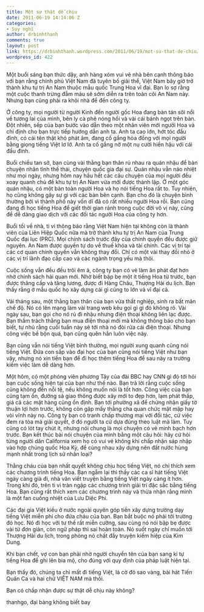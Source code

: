 ```yaml
---
title: Một sự thật dễ chịu
date: 2011-06-19 14:14:06 Z
categories:
- Suy nghĩ
author: drbinhthanh
comments: true
layout: post
link: https://drbinhthanh.wordpress.com/2011/06/19/mot-su-that-de-chiu/
wordpress_id: 422
---
```


Một buổi sáng bạn thức dậy, anh hàng xóm vui vẻ nhà bên cạnh thông báo với bạn rằng chính phủ Việt Nam đã tuyên bố giải thể, Việt Nam bây giờ trở thành khu tự trị An Nam thuộc mẫu quốc Trung Hoa vĩ đại. Bạn lo sợ rằng một cuộc thanh trừng đẫm máu sẽ sớm diễn ra trên toàn cõi An Nam này. Nhưng bạn cũng phải ra khỏi nhà để đến công ty.




Ở công ty, mọi người từ người Kinh đến người gốc Hoa đang bàn tán sôi nổi về tương lai của mình, bên ly cà phê nóng hổi và vài cái bánh ngọt trên bàn. Đột nhiên, sếp của bạn bước vào dẫn theo một nhân viên mới người Hoa và chỉ định cho bạn trực tiếp hướng dẫn anh ta. Anh ta cao lớn, hớt tóc đầu đinh, có cái tên thật khó phát âm, đang cố gắng hòa đồng với mọi người bằng giọng tiếng Việt lơ lớ. Anh ta cố gắng nở một nụ cười hiền hậu với cái đầu đinh.<!-- more -->




Buổi chiều tan sở, bạn cùng vài thằng bạn thân rủ nhau ra quán nhậu để bàn chuyện nhân tình thế thái, chuyện quốc gia đại sự. Quán nhậu vẫn náo nhiệt như mọi ngày, nhưng hôm nay hầu hết các câu chuyện của mọi người đều xoay quanh chủ đề khu tự trị An Nam vừa mới được thành lập. Ở một góc quán nhậu, có một bàn toàn người Hoa và họ nói tiếng Hoa rất to. Tuy nhiên, họ cũng không gây sự gì với các bàn bên cạnh. Bạn cho đó là chuyện bình thường bởi vì thành phố này vốn dĩ đã có rất nhiều người Hoa rồi. Bạn cũng đang đi học tiếng Hoa để giết thời gian rảnh trong cuộc đời vô vị này, cũng để dễ dàng giao dịch với các đối tác người Hoa của công ty hơn.




Buổi tối về nhà, ti vi thông báo rằng Việt Nam hiện tại không còn là thành viên của Liên Hiệp Quốc nữa mà trở thành khu tự trị An Nam của Trung Quốc đại lục (PRC). Mọi chính sách trước đây của chính quyền đều được giữ nguyên. An Nam được quyền tự do về thuế khóa và tài chính. Các vị trí tại các cơ quan chính quyền vẫn không thay đổi. Chỉ có một vài thay đổi nhỏ ở các vị trí lãnh đạo cấp cao và các ngành trọng yếu mà thôi.




Cuộc sống vẫn đều đều trôi êm ả, công ty bạn có vẻ làm ăn phát đạt hơn nhờ chính sách hải quan mới. Nhờ biết bập bẹ một ít tiếng Hoa từ trước, bạn được thăng cấp và tăng lương, được đi Hàng Châu, Thượng Hải du lịch. Bạn thấy rằng ở mẫu quốc họ xây dựng cái gì cũng to lớn và vĩ đại cả.




Vài tháng sau, một thằng bạn thân của bạn vừa thất nghiệp, sinh ra bất mãn chế độ. Nó có lên mạng làm vài trang web kêu gọi gì gì đó không rõ. Vài ngày sau, bạn gọi cho nó rủ đi nhậu nhưng điện thoại không liên lạc được. Bạn thầm trách thằng bạn mua điện thoại mới mà không thông báo cho bạn biết, tự nhủ rằng cuối tuần này sẽ tới nhà nó đòi rửa cái điện thoại. Nhưng công việc bề bộn quá, bạn cũng quên hẳn luôn việc này.




Bạn cũng vẫn nói tiếng Việt bình thường, mọi người xung quanh cũng nói tiếng Việt. Đứa con sắp vào đại học của bạn cũng nói tiếng Việt như bạn vậy, nhưng nó xin tiền bạn để đi học thêm tiếng Hoa để sau này ra trường kiếm việc làm dễ dàng hơn.




Một hôm, có một phóng viên phương Tây của đài BBC hay CNN gì đó tới hỏi bạn cuộc sống hiện tại của bạn như thế nào. Bạn trả lời rằng cuộc sống cũng không đến nỗi tệ, nếu không muốn nói là tốt hơn. Công việc của bạn cũng tạm ổn, đường sá giao thông được xây mới to đẹp hơn, lạm phát thấp, giá cả các mặt hàng cũng ổn định. Bạn tới phường xã để chứng nhận giấy tờ thuận lợi hơn trước, không còn gặp mấy thằng cha quan chức mặt mập hay vòi vĩnh này nọ. Công ty bạn có tranh chấp thương mại với đối tác, cứ việc đem ra tòa mà giải quyết, ở đó người ta cứ dựa đúng theo luật mà làm. Tuy cũng có lót tay chút ít, nhưng nói chung là mọi chuyện có vẻ minh bạch hơn trước. Bạn kết thúc bài nói chuyện của mình bằng một câu hỏi: hãy cứ hỏi từng người dân California xem họ có vui vẻ không khi chấp nhận sáp nhập vào hợp chủng quốc Hoa Kỳ, để cùng nhau xây dựng nên đất nước hùng mạnh nhất trong lịch sử nhân loại?




Thằng cháu của bạn nhất quyết không chịu học tiếng Việt, nó chỉ thích xem các chương trình tiếng Hoa. Bạn ngẫm lại thì thấy các ca sĩ hát tiếng Việt ngày càng già đi, nhà văn viết truyện bằng tiếng Việt ngày càng ít hơn. Trong khi đó, trên ti vi tràn ngập các chương trình giải trí đặc sắc bằng tiếng Hoa. Bạn cũng rất thích xem các chương trình này và thừa nhận rằng mình là một fan cuồng nhiệt của Lưu Diệc Phi.




Các đại gia Việt kiều ở nước ngoài quyên góp tiền xây dựng trường dạy tiếng Việt miễn phí cho đứa cháu của bạn. Bạn bắt buộc nó phải tới trường đó học. Nó đi học với tư thế rất miễn cưỡng, sau cùng nó nói bập bẹ được vài từ đơn giản, còn ngữ pháp thì sai hoàn toàn. Nó suốt ngày chỉ muốn tới Thượng Hải du lịch, trong phòng nó chất đầy truyện kiếm hiệp của Kim Dung.




Khi bạn chết, vợ con bạn phải nhờ người chuyển tên của bạn sang kí tự tiếng Hoa để ghi lên bia mộ, cho đúng với quy định của pháp luật hiện tại.




Bạn thấy đó, chúng ta chỉ mất đi tiếng Việt, lá cờ đỏ sao vàng, bài hát Tiến Quân Ca và hai chữ VIỆT NAM mà thôi.




Bạn có chấp nhận được sự thật dễ chịu này không?




thanhgo, đại bàng không biết bay
